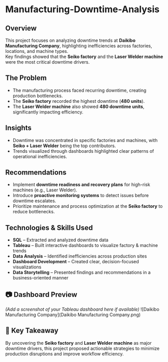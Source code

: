 # Manufacturing-Downtime-Analysis

## Overview
This project focuses on analyzing downtime trends at **Daikibo Manufacturing Company**, highlighting inefficiencies across factories, locations, and machine types.  
Key findings showed that the **Seiko factory** and the **Laser Welder machine** were the most critical downtime drivers.
## The Problem
- The manufacturing process faced recurring downtime, creating production bottlenecks.  
- The **Seiko factory** recorded the highest downtime (**480 units**).  
- The **Laser Welder machine** also showed **480 downtime units**, significantly impacting efficiency.
## Insights
- Downtime was concentrated in specific factories and machines, with **Seiko + Laser Welder** being the top contributors.  
- Trends visualized through dashboards highlighted clear patterns of operational inefficiencies.
## Recommendations
- Implement **downtime readiness and recovery plans** for high-risk machines (e.g., Laser Welder).  
- Introduce **proactive monitoring systems** to detect issues before downtime escalates.  
- Prioritize maintenance and process optimization at the **Seiko factory** to reduce bottlenecks.  
##  Technologies & Skills Used
- **SQL** – Extracted and analyzed downtime data  
- **Tableau** – Built interactive dashboards to visualize factory & machine trends  
- **Data Analysis** – Identified inefficiencies across production sites  
- **Dashboard Development** – Created clear, decision-focused visualizations  
- **Data Storytelling** – Presented findings and recommendations in a business-oriented manner  

## 📷 Dashboard Preview
*(Add a screenshot of your Tableau dashboard here if available)* 
![Daikibo Manufacturing Company](Daikibo Manufacturing Company.png)



## 🚀 Key Takeaway
By uncovering the **Seiko factory** and **Laser Welder machine** as major downtime drivers, this project proposed actionable strategies to minimize production disruptions and improve workflow efficiency.
